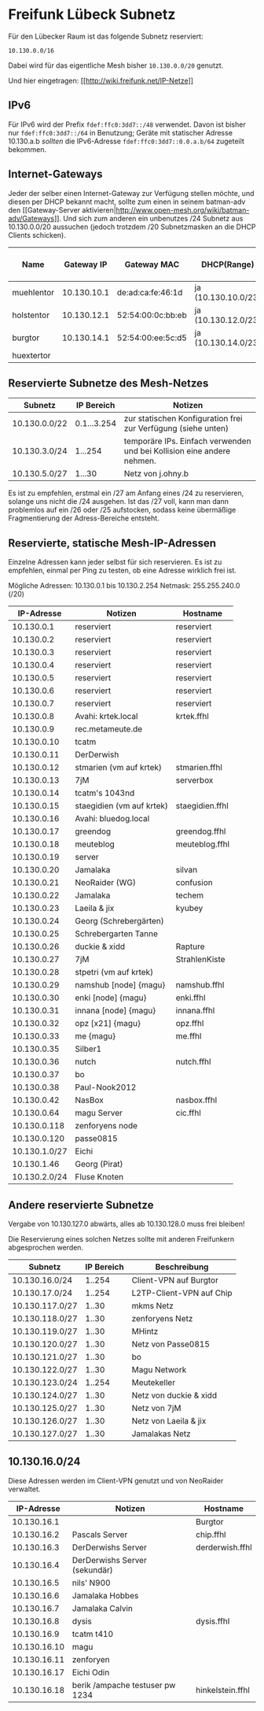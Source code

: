 # Freifunk Lübeck Subnetz

Für den Lübecker Raum ist das folgende Subnetz reserviert:

    10.130.0.0/16

Dabei wird für das eigentliche Mesh bisher `10.130.0.0/20` genutzt.

Und hier eingetragen: [[http://wiki.freifunk.net/IP-Netze]]

## IPv6

Für IPv6 wird der Prefix `fdef:ffc0:3dd7::/48` verwendet.
Davon ist bisher nur `fdef:ffc0:3dd7::/64` in Benutzung; Geräte
mit statischer Adresse 10.130.a.b _sollten_ die IPv6-Adresse
``fdef:ffc0:3dd7::0.0.a.b/64`` zugeteilt bekommen.

## Internet-Gateways

Jeder der selber einen Internet-Gateway zur Verfügung stellen möchte, und diesen per DHCP bekannt macht, sollte zum einen in seinem batman-adv den [[Gateway-Server aktivieren|http://www.open-mesh.org/wiki/batman-adv/Gateways]]. Und sich zum anderen ein unbenutzes /24 Subnetz aus 10.130.0.0/20 aussuchen (jedoch trotzdem /20 Subnetzmasken an die DHCP Clients schicken).

| Name       | Gateway IP    | Gateway MAC | DHCP(Range)         | DNS  | batman-adv GW server | batman-adv originator MAC | batman-adv Version | Status  |
|------------|---------------|-------------|---------------------|------|----------------------|---------------------------|--------------------|---------|
| muehlentor | 10.130.10.1 | de:ad:ca:fe:46:1d | ja (10.130.10.0/23) | ja   | ja | de:ad:be:ef:46:1d | 2012.4.0 | aktiv    |
| holstentor | 10.130.12.1 | 52:54:00:0c:bb:eb | ja (10.130.12.0/23) | ja   | ja | 8e:3d:c2:10:10:28 | ?        | aktiv    |
| burgtor    | 10.130.14.1 | 52:54:00:ee:5c:d5 | ja (10.130.14.0/23) | ja   | ja | 52:54:00:f3:62:d9 | 2012.4.0 | aktiv    |
| huextertor |             |                   |                     |      |    |                   |          | Planung  |

## Reservierte Subnetze des Mesh-Netzes

| Subnetz       | IP Bereich  | Notizen                                                                |
|---------------|-------------|------------------------------------------------------------------------|
| 10.130.0.0/22 | 0.1...3.254 | zur statischen Konfiguration frei zur Verfügung (siehe unten)          |
| 10.130.3.0/24 |     1...254 | temporäre IPs. Einfach verwenden und bei Kollision eine andere nehmen. |
| 10.130.5.0/27 |      1...30 | Netz von j.ohny.b                                                      |

Es ist zu empfehlen, erstmal ein /27 am Anfang eines /24 zu reservieren, solange uns nicht die /24 ausgehen. Ist das /27 voll, kann man dann problemlos auf ein /26 oder /25 aufstocken, sodass keine übermäßige Fragmentierung der Adress-Bereiche entsteht.

## Reservierte, statische Mesh-IP-Adressen

Einzelne Adressen kann jeder selbst für sich reservieren. Es ist zu empfehlen, einmal per Ping zu testen, ob eine Adresse wirklich frei ist.

Mögliche Adressen: 10.130.0.1 bis 10.130.2.254
Netmask: 255.255.240.0 (/20)

| IP-Adresse    | Notizen                       | Hostname       |
|---------------|-------------------------------|----------------|
|   10.130.0.1  | reserviert                    | reserviert     |
|   10.130.0.2  | reserviert                    | reserviert     |
|   10.130.0.3  | reserviert                    | reserviert     |
|   10.130.0.4  | reserviert                    | reserviert     |
|   10.130.0.5  | reserviert                    | reserviert     |
|   10.130.0.6  | reserviert                    | reserviert     |
|   10.130.0.7  | reserviert                    | reserviert     |
|   10.130.0.8  | Avahi: krtek.local            | krtek.ffhl     |
|   10.130.0.9  | rec.metameute.de              |                |
|  10.130.0.10  | tcatm                         |                |
|  10.130.0.11  | DerDerwish                    |                |
|  10.130.0.12  | stmarien (vm auf krtek)       | stmarien.ffhl  |
|  10.130.0.13  | 7jM                           | serverbox      |
|  10.130.0.14  | tcatm's 1043nd                |                |
|  10.130.0.15  | staegidien (vm auf krtek)     | staegidien.ffhl|
|  10.130.0.16  | Avahi: bluedog.local          |                |
|  10.130.0.17  | greendog                      | greendog.ffhl  |
|  10.130.0.18  | meuteblog                     | meuteblog.ffhl |
|  10.130.0.19  | server                        |                |
|  10.130.0.20  | Jamalaka                      | silvan         |
|  10.130.0.21  | NeoRaider (WG)                | confusion      |
|  10.130.0.22  | Jamalaka                      | techem         |
|  10.130.0.23  | Laeila & jix                  | kyubey         |
|  10.130.0.24  | Georg (Schrebergärten)        |                |
|  10.130.0.25  | Schrebergarten Tanne          |                |
|  10.130.0.26  | duckie & xidd                 | Rapture        |
|  10.130.0.27  | 7jM                           | StrahlenKiste  |
|  10.130.0.28  | stpetri (vm auf krtek)        |                |
|  10.130.0.29  | namshub  [node] {magu}        | namshub.ffhl   |
|  10.130.0.30  | enki [node] {magu}            | enki.ffhl      |
|  10.130.0.31  | innana [node] {magu}          | innana.ffhl    |
|  10.130.0.32  | opz [x21] {magu}              | opz.ffhl       |
|  10.130.0.33  | me {magu}                     | me.ffhl        |
|  10.130.0.35  | Silber1                       |                |
|  10.130.0.36  | nutch                         | nutch.ffhl     |
|  10.130.0.37  | bo                            |                |
|  10.130.0.38  | Paul-Nook2012                 |                |
|  10.130.0.42  | NasBox                        | nasbox.ffhl    |
|  10.130.0.64  | magu Server                   | cic.ffhl       |
|  10.130.0.118 | zenforyens node               |                |
|  10.130.0.120 | passe0815                     |                |
| 10.130.1.0/27 | Eichi                         |                |
|  10.130.1.46  | Georg (Pirat)                 |                |
| 10.130.2.0/24 | Fluse Knoten                  |                |

## Andere reservierte Subnetze

Vergabe von 10.130.127.0 abwärts, alles ab 10.130.128.0 muss frei bleiben!

Die Reservierung eines solchen Netzes sollte mit anderen Freifunkern abgesprochen werden.

| Subnetz         | IP Bereich | Beschreibung            |
|-----------------|------------|-------------------------|
| 10.130.16.0/24  | 1..254     |Client-VPN auf Burgtor   |
| 10.130.17.0/24  | 1..254     |L2TP-Client-VPN auf Chip |
| 10.130.117.0/27 | 1..30      |mkms Netz                |
| 10.130.118.0/27 | 1..30      |zenforyens Netz          |
| 10.130.119.0/27 | 1..30      |MHintz                   |
| 10.130.120.0/27 | 1..30      |Netz von Passe0815       |
| 10.130.121.0/27 | 1..30      |bo                       |
| 10.130.122.0/27 | 1..30      |Magu Network             |
| 10.130.123.0/24 | 1..254     |Meutekeller              |
| 10.130.124.0/27 | 1..30      |Netz von duckie & xidd   |
| 10.130.125.0/27 | 1..30      |Netz von 7jM             |
| 10.130.126.0/27 | 1..30      |Netz von Laeila & jix    |
| 10.130.127.0/27 | 1..30      |Jamalakas Netz           |



## 10.130.16.0/24

Diese Adressen werden im Client-VPN genutzt und von NeoRaider verwaltet.

| IP-Adresse   | Notizen                        | Hostname        |
|--------------|--------------------------------|-----------------|
| 10.130.16.1  |                                | Burgtor         |
| 10.130.16.2  | Pascals Server                 | chip.ffhl       |
| 10.130.16.3  | DerDerwishs Server             | derderwish.ffhl |
| 10.130.16.4  | DerDerwishs Server (sekundär)  |                 |
| 10.130.16.5  | nils' N900                     |                 |
| 10.130.16.6  | Jamalaka Hobbes                |                 |
| 10.130.16.7  | Jamalaka Calvin                |                 |
| 10.130.16.8  | dysis                          | dysis.ffhl      |
| 10.130.16.9  | tcatm t410                     |                 |
| 10.130.16.10 | magu                           |                 |
| 10.130.16.11 | zenforyen                      |                 |
| 10.130.16.17 | Eichi Odin                     |                 |
| 10.130.16.18 | berik /ampache testuser pw 1234| hinkelstein.ffhl|
